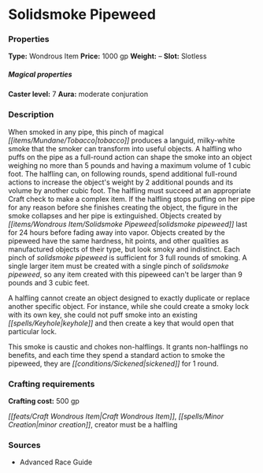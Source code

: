 ﻿---
Title: "Solidsmoke Pipeweed"
Type: "Wondrous Item"
Price: "1000 gp"
Weight: "–"
Slot: "Slotless"
Caster level: "7"
Aura: "moderate conjuration"
Description: |
  "When smoked in any pipe, this pinch of magical tobacco produces a languid, milky-white smoke that the smoker can transform into useful objects. A halfling who puffs on the pipe as a full-round action can shape the smoke into an object weighing no more than 5 pounds and having a maximum volume of 1 cubic foot. The halfling can, on following rounds, spend additional full-round actions to increase the object's weight by 2 additional pounds and its volume by another cubic foot. The halfling must succeed at an appropriate Craft check to make a complex item. If the halfling stops puffing on her pipe for any reason before she finishes creating the object, the figure in the smoke collapses and her pipe is extinguished. Objects created by _solidsmoke pipeweed_ last for 24 hours before fading away into vapor. Objects created by the pipeweed have the same hardness, hit points, and other qualities as manufactured objects of their type, but look smoky and indistinct. Each pinch of _solidsmoke pipeweed_ is sufficient for 3 full rounds of smoking. A single larger item must be created with a single pinch of _solidsmoke pipeweed_, so any item created with this pipeweed can't be larger than 9 pounds and 3 cubic feet.
  A halfling cannot create an object designed to exactly duplicate or replace another specific object. For instance, while she could create a smoky lock with its own key, she could not puff smoke into an existing keyhole and then create a key that would open that particular lock.
  This smoke is caustic and chokes non-halflings. It grants non-halflings no benefits, and each time they spend a standard action to smoke the pipeweed, they are sickened for 1 round."
Crafting cost: "500 gp"
Sources: "['Advanced Race Guide']"
---

# Solidsmoke Pipeweed

### Properties

**Type:** Wondrous Item **Price:** 1000 gp **Weight:** – **Slot:** Slotless

##### Magical properties

**Caster level:** 7 **Aura:** moderate conjuration

### Description

When smoked in any pipe, this pinch of magical _[[items/Mundane/Tobacco|tobacco]]_ produces a languid, milky-white smoke that the smoker can transform into useful objects. A halfling who puffs on the pipe as a full-round action can shape the smoke into an object weighing no more than 5 pounds and having a maximum volume of 1 cubic foot. The halfling can, on following rounds, spend additional full-round actions to increase the object's weight by 2 additional pounds and its volume by another cubic foot. The halfling must succeed at an appropriate Craft check to make a complex item. If the halfling stops puffing on her pipe for any reason before she finishes creating the object, the figure in the smoke collapses and her pipe is extinguished. Objects created by _[[items/Wondrous Item/Solidsmoke Pipeweed|solidsmoke pipeweed]]_ last for 24 hours before fading away into vapor. Objects created by the pipeweed have the same hardness, hit points, and other qualities as manufactured objects of their type, but look smoky and indistinct. Each pinch of _solidsmoke pipeweed_ is sufficient for 3 full rounds of smoking. A single larger item must be created with a single pinch of _solidsmoke pipeweed_, so any item created with this pipeweed can't be larger than 9 pounds and 3 cubic feet.

A halfling cannot create an object designed to exactly duplicate or replace another specific object. For instance, while she could create a smoky lock with its own key, she could not puff smoke into an existing _[[spells/Keyhole|keyhole]]_ and then create a key that would open that particular lock.

This smoke is caustic and chokes non-halflings. It grants non-halflings no benefits, and each time they spend a standard action to smoke the pipeweed, they are _[[conditions/Sickened|sickened]]_ for 1 round.

### Crafting requirements

**Crafting cost:** 500 gp

_[[feats/Craft Wondrous Item|Craft Wondrous Item]]_, _[[spells/Minor Creation|minor creation]]_, creator must be a halfling

### Sources

* Advanced Race Guide